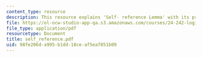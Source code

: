 ```yaml
---
content_type: resource
description: This resource explains 'Self- reference Lemma' with its proof.
file: https://ol-ocw-studio-app-qa.s3.amazonaws.com/courses/24-242-logic-ii-spring-2004/98fe206da995b1dd18ceaf5eaf851b09_self_reference.pdf
file_type: application/pdf
resourcetype: Document
title: self_reference.pdf
uid: 98fe206d-a995-b1dd-18ce-af5eaf851b09
---
```

